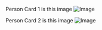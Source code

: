 Person Card 1 is this image
![Image](https://github.com/user-attachments/assets/1a1794fb-a312-4b46-82ba-f011666c43e3)


Person Card 2 is this image
![Image](https://github.com/user-attachments/assets/70f82aac-7432-4fb2-9c5e-62e642fc0e20)
